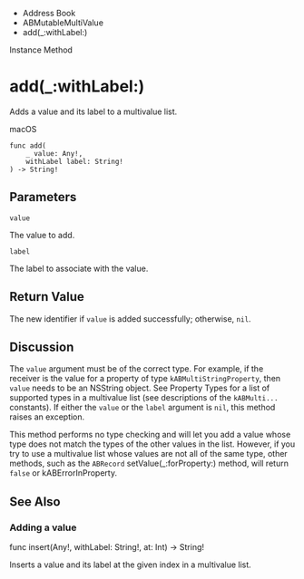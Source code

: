 

- Address Book
- ABMutableMultiValue
-  add(\_:withLabel:) 

Instance Method

# add(\_:withLabel:)

Adds a value and its label to a multivalue list.

macOS

``` source
func add(
    _ value: Any!,
    withLabel label: String!
) -> String!
```

## Parameters 

`value`  

The value to add.

`label`  

The label to associate with the value.

## Return Value

The new identifier if `value` is added successfully; otherwise, `nil`.

## Discussion

The `value` argument must be of the correct type. For example, if the receiver is the value for a property of type `kABMultiStringProperty`, then `value` needs to be an NSString object. See Property Types for a list of supported types in a multivalue list (see descriptions of the `kABMulti...` constants). If either the `value` or the `label` argument is `nil`, this method raises an exception.

This method performs no type checking and will let you add a value whose type does not match the types of the other values in the list. However, if you try to use a multivalue list whose values are not all of the same type, other methods, such as the `ABRecord` setValue(_:forProperty:) method, will return `false` or kABErrorInProperty.

## See Also

### Adding a value

func insert(Any!, withLabel: String!, at: Int) -> String!

Inserts a value and its label at the given index in a multivalue list.

